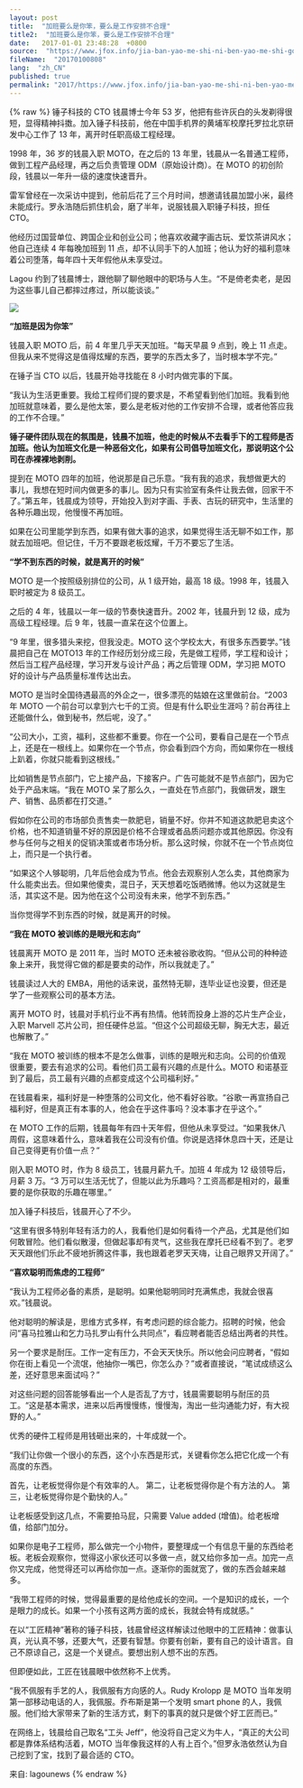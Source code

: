 ```yaml
---
layout: post
title:  "加班要么是你笨，要么是工作安排不合理"
title2:  "加班要么是你笨，要么是工作安排不合理"
date:   2017-01-01 23:48:28  +0800
source:  "https://www.jfox.info/jia-ban-yao-me-shi-ni-ben-yao-me-shi-gong-zuo-an-pai-bu-he-li.html"
fileName:  "20170100808"
lang:  "zh_CN"
published: true
permalink: "2017/https://www.jfox.info/jia-ban-yao-me-shi-ni-ben-yao-me-shi-gong-zuo-an-pai-bu-he-li.html"
---
```

{% raw %}
锤子科技的 CTO 钱晨博士今年 53 岁，他把有些许灰白的头发剃得很短，显得精神抖擞。加入锤子科技前，他在中国手机界的黄埔军校摩托罗拉北京研发中心工作了 13 年，离开时任职高级工程经理。

1998 年，36 岁的钱晨入职 MOTO，在之后的 13 年里，钱晨从一名普通工程师，做到工程产品经理，再之后负责管理 ODM（原始设计商）。在 MOTO 的初创阶段，钱晨以一年升一级的速度快速晋升。

雷军曾经在一次采访中提到，他前后花了三个月时间，想邀请钱晨加盟小米，最终未能成行。罗永浩随后抓住机会，磨了半年，说服钱晨入职锤子科技，担任 CTO。

他经历过国营单位、跨国企业和创业公司；他喜欢收藏字画古玩、爱饮茶讲风水；他自己连续 4 年每晚加班到 11 点，却不认同手下的人加班；他认为好的福利意味着公司堕落，每年四十天年假他从未享受过。

Lagou 约到了钱晨博士，跟他聊了聊他眼中的职场与人生。“不是倚老卖老，是因为这些事儿自己都摔过疼过，所以能谈谈。”

![](1d7c4e7.jpg)

**“加班是因为你笨”**

钱晨入职 MOTO 后，前 4 年里几乎天天加班。“每天早晨 9 点到，晚上 11 点走。但我从来不觉得这是值得炫耀的东西，要学的东西太多了，当时根本学不完。”

在锤子当 CTO 以后，钱晨开始寻找能在 8 小时内做完事的下属。

“我认为生活更重要。我给工程师们提的要求是，不希望看到他们加班。我看到他加班就意味着，要么是他太笨，要么是老板对他的工作安排不合理，或者他答应我的工作不合理。”

**锤子硬件团队现在的氛围是，钱晨不加班，他走的时候从不去看手下的工程师是否加班。他认为加班文化是一种恶俗文化，如果有公司倡导加班文化，那说明这个公司在赤裸裸地剥削。**

提到在 MOTO 四年的加班，他说那是自己乐意。“我有我的追求，我想做更大的事儿，我想在短时间内做更多的事儿。因为只有实验室有条件让我去做，回家干不了。”第五年，钱晨成为领导，开始投入到对字画、手表、古玩的研究中，生活里的各种乐趣出现，他慢慢不再加班。

如果在公司里能学到东西，如果有做大事的追求，如果觉得生活无聊不如工作，那就去加班吧。但记住，千万不要跟老板炫耀，千万不要忘了生活。

**“学不到东西的时候，就是离开的时候”**

MOTO 是一个按照级别排位的公司，从 1 级开始，最高 18 级。1998 年，钱晨入职时被定为 8 级员工。

之后的 4 年，钱晨以一年一级的节奏快速晋升。2002 年，钱晨升到 12 级，成为高级工程经理。后 9 年，钱晨一直呆在这个位置上。

“9 年里，很多猎头来挖，但我没走。MOTO 这个学校太大，有很多东西要学。”钱晨把自己在 MOTO13 年的工作经历划分成三段，先是做工程师，学工程和设计；然后当工程产品经理，学习开发与设计产品；再之后管理 ODM，学习把 MOTO 好的设计与产品质量标准传达出去。

MOTO 是当时全国待遇最高的外企之一，很多漂亮的姑娘在这里做前台。“2003 年 MOTO 一个前台可以拿到六七千的工资。但是有什么职业生涯吗？前台再往上还能做什么，做到秘书，然后呢，没了。”

“公司大小，工资，福利，这些都不重要。你在一个公司，要看自己是在一个节点上，还是在一根线上。如果你在一个节点，你会看到四个方向，而如果你在一根线上趴着，你就只能看到这根线。”

比如销售是节点部门，它上接产品，下接客户。广告可能就不是节点部门，因为它处于产品末端。“我在 MOTO 呆了那么久，一直处在节点部门，我做研发，跟生产、销售、品质都在打交道。”

假如你在公司的市场部负责售卖一款肥皂，销量不好。你并不知道这款肥皂卖这个价格，也不知道销量不好的原因是价格不合理或者品质问题亦或其他原因。你没有参与任何与之相关的促销决策或者市场分析。那么这时候，你就不在一个节点岗位上，而只是一个执行者。

“如果这个人够聪明，几年后他会成为节点。他会去观察别人怎么卖，其他商家为什么能卖出去。但如果他傻卖，混日子，天天想着吃饭晒微博。他以为这就是生活，其实这不是。因为他在这个公司没有未来，他学不到东西。”

当你觉得学不到东西的时候，就是离开的时候。

**“我在 MOTO 被训练的是眼光和志向”**

钱晨离开 MOTO 是 2011 年，当时 MOTO 还未被谷歌收购。“但从公司的种种迹象上来开，我觉得它做的都是要卖的动作，所以我就走了。”

钱晨读过人大的 EMBA，用他的话来说，虽然特无聊，连毕业证也没要，但还是学了一些观察公司的基本方法。

离开 MOTO 时，钱晨对手机行业不再有热情。他转而投身上游的芯片生产企业，入职 Marvell 芯片公司，担任硬件总监。“但这个公司超级无聊，胸无大志，最近也解散了。”

“我在 MOTO 被训练的根本不是怎么做事，训练的是眼光和志向。公司的价值观很重要，要去有追求的公司。看他们员工最有兴趣的点是什么。MOTO 和诺基亚到了最后，员工最有兴趣的点都变成这个公司福利好。”

在钱晨看来，福利好是一种堕落的公司文化，他不看好谷歌。“谷歌一再宣扬自己福利好，但是真正有本事的人，他会在乎这件事吗？没本事才在乎这个。”

在 MOTO 工作的后期，钱晨每年有四十天年假，但他从未享受过。“如果我休八周假，这意味着什么，意味着我在公司没有价值。你说是选择休息四十天，还是让自己变得更有价值一点？”

刚入职 MOTO 时，作为 8 级员工，钱晨月薪九千。加班 4 年成为 12 级领导后，月薪 3 万。“3 万可以生活无忧了，但能以此为乐趣吗？工资高都是相对的，最重要的是你获取的乐趣在哪里。”

加入锤子科技后，钱晨开心了不少。

“这里有很多特别年轻有活力的人，我看他们是如何看待一个产品，尤其是他们如何敢冒险。他们看似散漫，但做起事却有灵气，这些我在摩托已经看不到了。老罗天天跟他们乐此不疲地折腾这件事，我也跟着老罗天天嗨，让自己眼界又开阔了。”

**“喜欢聪明而焦虑的工程师”**

“我认为工程师必备的素质，是聪明。如果他聪明同时充满焦虑，我就会很喜欢。”钱晨说。

他对聪明的解读是，思维方式多样，有考虑问题的综合能力。招聘的时候，他会问“喜马拉雅山和乞力马扎罗山有什么共同点”，看应聘者能否总结出两者的共性。

另一个要求是耐压。工作一定有压力，不会天天快乐。所以他会问应聘者，“假如你在街上看见一个流氓，他抽你一嘴巴，你怎么办？”或者直接说，“笔试成绩这么差，还好意思来面试吗？”

对这些问题的回答能够看出一个人是否乱了方寸，钱晨需要聪明与耐压的员工。“这是基本需求，进来以后再慢慢练，慢慢淘，淘出一些沟通能力好，有大视野的人。”

优秀的硬件工程师是用钱砸出来的，十年成就一个。

“我们让你做一个很小的东西，这个小东西是形式，关键看你怎么把它化成一个有高度的东西。

首先，让老板觉得你是个有效率的人。
第二，让老板觉得你是个有方法的人。
第三，让老板觉得你是个勤快的人。”

让老板感受到这几点，不需要拍马屁，只需要 Value added (增值)。给老板增值，给部门加分。

如果你是电子工程师，那么做完一个小物件，要整理成一个有信息干量的东西给老板。老板会观察你，觉得这小家伙还可以多做一点，就又给你多加一点。加完一点你又完成，他觉得还可以再给你加一点。逐渐你的面就宽了，做的东西会越来越多。

“我带工程师的时候，觉得最重要的是给他成长的空间。一个是知识的成长，一个是眼力的成长。如果一个小孩有这两方面的成长，我就会特有成就感。”

在以“工匠精神”著称的锤子科技，钱晨曾经这样解读过他眼中的工匠精神：做事认真，光认真不够，还要大气，还要有智慧。你要有创新，要有自己的设计语言。自己不原谅自己，这是一个关键点。要想出别人想不出的东西。

但即便如此，工匠在钱晨眼中依然称不上优秀。

“我不佩服有手艺的人，我佩服有方向感的人。Rudy Krolopp 是 MOTO 当年发明第一部移动电话的人，我佩服。乔布斯是第一个发明 smart phone 的人，我佩服。他们给大家带来了新的生活方式，剩下的事真的就只是做个好工匠而已。”

在网络上，钱晨给自己取名“工头 Jeff”，他没将自己定义为牛人，“真正的大公司都是靠体系结构活着，MOTO 当年像我这样的人有上百个。”但罗永浩依然认为自己挖到了宝，找到了最合适的 CTO。

来自: lagounews
{% endraw %}